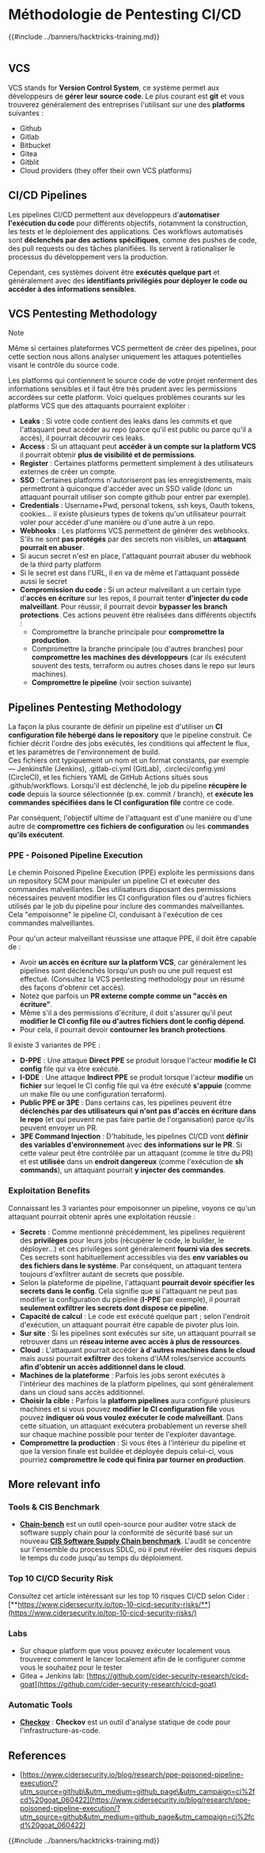 # Méthodologie de Pentesting CI/CD

{{#include ../banners/hacktricks-training.md}}

<figure><img src="../images/CLOUD-logo-letters.svg" alt=""><figcaption></figcaption></figure>

## VCS

VCS stands for **Version Control System**, ce système permet aux développeurs de **gérer leur source code**. Le plus courant est **git** et vous trouverez généralement des entreprises l'utilisant sur une des **platforms** suivantes :

- Github
- Gitlab
- Bitbucket
- Gitea
- Gitblit
- Cloud providers (they offer their own VCS platforms)


## CI/CD Pipelines

Les pipelines CI/CD permettent aux développeurs d'**automatiser l'exécution du code** pour différents objectifs, notamment la construction, les tests et le déploiement des applications. Ces workflows automatisés sont **déclenchés par des actions spécifiques**, comme des pushes de code, des pull requests ou des tâches planifiées. Ils servent à rationaliser le processus du développement vers la production.

Cependant, ces systèmes doivent être **exécutés quelque part** et généralement avec des **identifiants privilégiés pour déployer le code ou accéder à des informations sensibles**.

## VCS Pentesting Methodology

> [!NOTE]
> Même si certaines plateformes VCS permettent de créer des pipelines, pour cette section nous allons analyser uniquement les attaques potentielles visant le contrôle du source code.

Les platforms qui contiennent le source code de votre projet renferment des informations sensibles et il faut être très prudent avec les permissions accordées sur cette platform. Voici quelques problèmes courants sur les platforms VCS que des attaquants pourraient exploiter :

- **Leaks** : Si votre code contient des leaks dans les commits et que l'attaquant peut accéder au repo (parce qu'il est public ou parce qu'il a accès), il pourrait découvrir ces leaks.
- **Access** : Si un attaquant peut **accéder à un compte sur la platform VCS** il pourrait obtenir **plus de visibilité et de permissions**.
- **Register** : Certaines platforms permettent simplement à des utilisateurs externes de créer un compte.
- **SSO** : Certaines platforms n'autoriseront pas les enregistrements, mais permettront à quiconque d'accéder avec un SSO valide (donc un attaquant pourrait utiliser son compte github pour entrer par exemple).
- **Credentials** : Username+Pwd, personal tokens, ssh keys, Oauth tokens, cookies... il existe plusieurs types de tokens qu'un utilisateur pourrait voler pour accéder d'une manière ou d'une autre à un repo.
- **Webhooks** : Les platforms VCS permettent de générer des webhooks. S'ils ne sont **pas protégés** par des secrets non visibles, un **attaquant pourrait en abuser**.
- Si aucun secret n'est en place, l'attaquant pourrait abuser du webhook de la third party platform
- Si le secret est dans l'URL, il en va de même et l'attaquant possède aussi le secret
- **Compromission du code :** Si un acteur malveillant a un certain type d'**accès en écriture** sur les repos, il pourrait tenter **d'injecter du code malveillant**. Pour réussir, il pourrait devoir **bypasser les branch protections**. Ces actions peuvent être réalisées dans différents objectifs :
  - Compromettre la branche principale pour **compromettre la production**.
  - Compromettre la branche principale (ou d'autres branches) pour **compromettre les machines des développeurs** (car ils exécutent souvent des tests, terraform ou autres choses dans le repo sur leurs machines).
  - **Compromettre le pipeline** (voir section suivante)

## Pipelines Pentesting Methodology

La façon la plus courante de définir un pipeline est d'utiliser un **CI configuration file hébergé dans le repository** que le pipeline construit. Ce fichier décrit l'ordre des jobs exécutés, les conditions qui affectent le flux, et les paramètres de l'environnement de build.\
Ces fichiers ont typiquement un nom et un format constants, par exemple — Jenkinsfile (Jenkins), .gitlab-ci.yml (GitLab), .circleci/config.yml (CircleCI), et les fichiers YAML de GitHub Actions situés sous .github/workflows. Lorsqu'il est déclenché, le job du pipeline **récupère le code** depuis la source sélectionnée (p.ex. commit / branch), et **exécute les commandes spécifiées dans le CI configuration file** contre ce code.

Par conséquent, l'objectif ultime de l'attaquant est d'une manière ou d'une autre de **compromettre ces fichiers de configuration** ou les **commandes qu'ils exécutent**.

### PPE - Poisoned Pipeline Execution

Le chemin Poisoned Pipeline Execution (PPE) exploite les permissions dans un repository SCM pour manipuler un pipeline CI et exécuter des commandes malveillantes. Des utilisateurs disposant des permissions nécessaires peuvent modifier les CI configuration files ou d'autres fichiers utilisés par le job du pipeline pour inclure des commandes malveillantes. Cela "empoisonne" le pipeline CI, conduisant à l'exécution de ces commandes malveillantes.

Pour qu'un acteur malveillant réussisse une attaque PPE, il doit être capable de :

- Avoir **un accès en écriture sur la platform VCS**, car généralement les pipelines sont déclenchés lorsqu'un push ou une pull request est effectué. (Consultez la VCS pentesting methodology pour un résumé des façons d'obtenir cet accès).
- Notez que parfois un **PR externe compte comme un "accès en écriture"**.
- Même s'il a des permissions d'écriture, il doit s'assurer qu'il peut **modifier le CI config file ou d'autres fichiers dont le config dépend**.
- Pour cela, il pourrait devoir **contourner les branch protections**.

Il existe 3 variantes de PPE :

- **D-PPE** : Une attaque **Direct PPE** se produit lorsque l'acteur **modifie le CI config** file qui va être exécuté.
- **I-DDE** : Une attaque **Indirect PPE** se produit lorsque l'acteur **modifie** un **fichier** sur lequel le CI config file qui va être exécuté **s'appuie** (comme un make file ou une configuration terraform).
- **Public PPE or 3PE** : Dans certains cas, les pipelines peuvent être **déclenchés par des utilisateurs qui n'ont pas d'accès en écriture dans le repo** (et qui peuvent ne pas faire partie de l'organisation) parce qu'ils peuvent envoyer un PR.
- **3PE Command Injection** : D'habitude, les pipelines CI/CD vont **définir des variables d'environnement** avec **des informations sur le PR**. Si cette valeur peut être contrôlée par un attaquant (comme le titre du PR) et est **utilisée** dans un **endroit dangereux** (comme l'exécution de **sh commands**), un attaquant pourrait **y injecter des commandes**.

### Exploitation Benefits

Connaissant les 3 variantes pour empoisonner un pipeline, voyons ce qu'un attaquant pourrait obtenir après une exploitation réussie :

- **Secrets** : Comme mentionné précédemment, les pipelines requièrent des **privilèges** pour leurs jobs (récupérer le code, le builder, le déployer...) et ces privilèges sont généralement **fourni via des secrets**. Ces secrets sont habituellement accessibles via des **env variables ou des fichiers dans le système**. Par conséquent, un attaquant tentera toujours d'exfiltrer autant de secrets que possible.
- Selon la plateforme de pipeline, l'attaquant **pourrait devoir spécifier les secrets dans le config**. Cela signifie que si l'attaquant ne peut pas modifier la configuration du pipeline (**I-PPE** par exemple), il pourrait **seulement exfiltrer les secrets dont dispose ce pipeline**.
- **Capacité de calcul** : Le code est exécuté quelque part ; selon l'endroit d'exécution, un attaquant pourrait être capable de pivoter plus loin.
- **Sur site** : Si les pipelines sont exécutés sur site, un attaquant pourrait se retrouver dans un **réseau interne avec accès à plus de ressources**.
- **Cloud** : L'attaquant pourrait accéder **à d'autres machines dans le cloud** mais aussi pourrait **exfiltrer** des tokens d'IAM roles/service accounts **afin d'obtenir un accès additionnel dans le cloud**.
- **Machines de la plateforme** : Parfois les jobs seront exécutés à l'intérieur des machines de la platform pipelines, qui sont généralement dans un cloud sans accès additionnel.
- **Choisir la cible :** Parfois la **platform pipelines** aura configuré plusieurs machines et si vous pouvez **modifier le CI configuration file** vous pouvez **indiquer où vous voulez exécuter le code malveillant**. Dans cette situation, un attaquant exécutera probablement un reverse shell sur chaque machine possible pour tenter de l'exploiter davantage.
- **Compromettre la production** : Si vous êtes à l'intérieur du pipeline et que la version finale est buildée et déployée depuis celui-ci, vous pourriez **compromettre le code qui finira par tourner en production**.

## More relevant info

### Tools & CIS Benchmark

- [**Chain-bench**](https://github.com/aquasecurity/chain-bench) est un outil open-source pour auditer votre stack de software supply chain pour la conformité de sécurité basé sur un nouveau [**CIS Software Supply Chain benchmark**](https://github.com/aquasecurity/chain-bench/blob/main/docs/CIS-Software-Supply-Chain-Security-Guide-v1.0.pdf). L'audit se concentre sur l'ensemble du processus SDLC, où il peut révéler des risques depuis le temps du code jusqu'au temps du déploiement.

### Top 10 CI/CD Security Risk

Consultez cet article intéressant sur les top 10 risques CI/CD selon Cider : [**https://www.cidersecurity.io/top-10-cicd-security-risks/**](https://www.cidersecurity.io/top-10-cicd-security-risks/)

### Labs

- Sur chaque platform que vous pouvez exécuter localement vous trouverez comment le lancer localement afin de le configurer comme vous le souhaitez pour le tester
- Gitea + Jenkins lab: [https://github.com/cider-security-research/cicd-goat](https://github.com/cider-security-research/cicd-goat)

### Automatic Tools

- [**Checkov**](https://github.com/bridgecrewio/checkov) : **Checkov** est un outil d'analyse statique de code pour l'infrastructure-as-code.

## References

- [https://www.cidersecurity.io/blog/research/ppe-poisoned-pipeline-execution/?utm_source=github\&utm_medium=github_page\&utm_campaign=ci%2fcd%20goat_060422](https://www.cidersecurity.io/blog/research/ppe-poisoned-pipeline-execution/?utm_source=github&utm_medium=github_page&utm_campaign=ci%2fcd%20goat_060422)


{{#include ../banners/hacktricks-training.md}}
